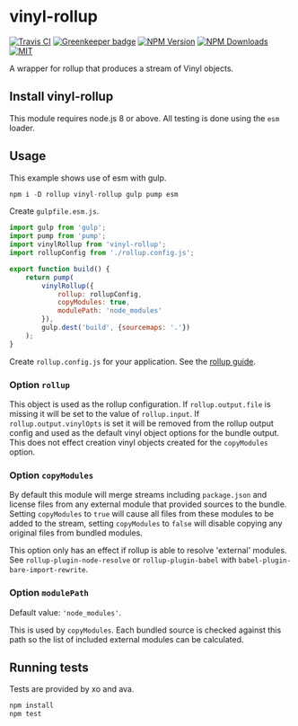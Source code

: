 # vinyl-rollup

[![Travis CI][travis-image]][travis-url]
[![Greenkeeper badge][gk-image]](https://greenkeeper.io/)
[![NPM Version][npm-image]][npm-url]
[![NPM Downloads][downloads-image]][downloads-url]
[![MIT][license-image]](LICENSE)

A wrapper for rollup that produces a stream of Vinyl objects.

## Install vinyl-rollup

This module requires node.js 8 or above.  All testing is done using the `esm` loader.

## Usage

This example shows use of esm with gulp.

```js
npm i -D rollup vinyl-rollup gulp pump esm
```

Create `gulpfile.esm.js`.
```js
import gulp from 'gulp';
import pump from 'pump';
import vinylRollup from 'vinyl-rollup';
import rollupConfig from './rollup.config.js';

export function build() {
	return pump(
		vinylRollup({
			rollup: rollupConfig,
			copyModules: true,
			modulePath: 'node_modules'
		}),
		gulp.dest('build', {sourcemaps: '.'})
	);
}
```

Create `rollup.config.js` for your application.  See the [rollup guide].

### Option `rollup`

This object is used as the rollup configuration.  If `rollup.output.file` is missing
it will be set to the value of `rollup.input`.  If `rollup.output.vinylOpts` is set
it will be removed from the rollup output config and used as the default vinyl object
options for the bundle output.  This does not effect creation vinyl objects created for
the `copyModules` option.

### Option `copyModules`

By default this module will merge streams including `package.json` and license files
from any external module that provided sources to the bundle.  Setting `copyModules`
to `true` will cause all files from these modules to be added to the stream, setting
`copyModules` to `false` will disable copying any original files from bundled modules.

This option only has an effect if rollup is able to resolve 'external' modules. See
`rollup-plugin-node-resolve` or `rollup-plugin-babel` with `babel-plugin-bare-import-rewrite`.

### Option `modulePath`

Default value: `'node_modules'`.

This is used by `copyModules`.  Each bundled source is checked against this path so the
list of included external modules can be calculated.

## Running tests

Tests are provided by xo and ava.

```sh
npm install
npm test
```

[npm-image]: https://img.shields.io/npm/v/vinyl-rollup.svg
[npm-url]: https://npmjs.org/package/vinyl-rollup
[travis-image]: https://travis-ci.org/cfware/vinyl-rollup.svg?branch=master
[travis-url]: https://travis-ci.org/cfware/vinyl-rollup
[gk-image]: https://badges.greenkeeper.io/cfware/vinyl-rollup.svg
[downloads-image]: https://img.shields.io/npm/dm/vinyl-rollup.svg
[downloads-url]: https://npmjs.org/package/vinyl-rollup
[license-image]: https://img.shields.io/github/license/cfware/vinyl-rollup.svg
[rollup guide]: https://rollupjs.org/guide/en#using-config-files
